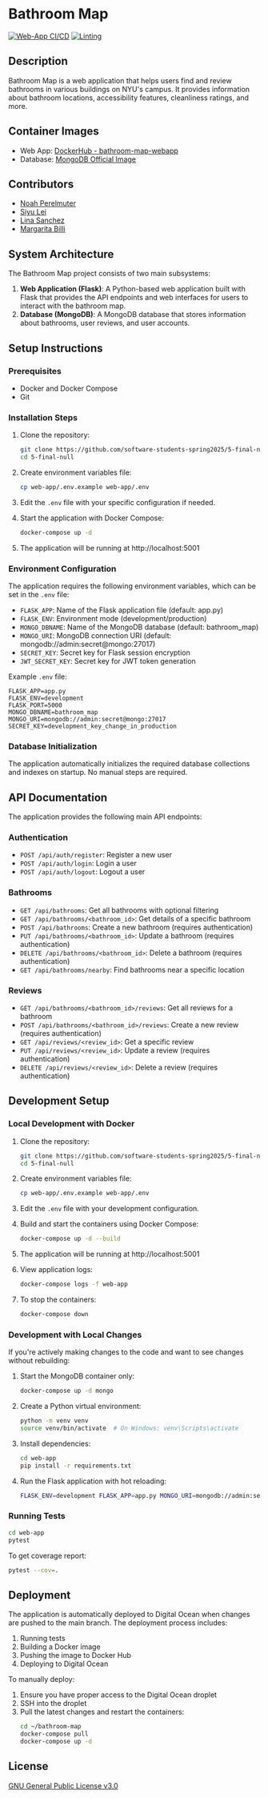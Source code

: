 # Bathroom Map

[![Web-App CI/CD](https://github.com/software-students-spring2025/5-final-null/actions/workflows/web-app-ci.yml/badge.svg)](https://github.com/software-students-spring2025/5-final-null/actions/workflows/web-app-ci.yml)
[![Linting](https://github.com/software-students-spring2025/5-final-null/actions/workflows/lint.yml/badge.svg?branch=main)](https://github.com/software-students-spring2025/5-final-null/actions/workflows/lint.yml)

## Description

Bathroom Map is a web application that helps users find and review bathrooms in various buildings on NYU's campus. It provides information about bathroom locations, accessibility features, cleanliness ratings, and more.

## Container Images

- Web App: [DockerHub - bathroom-map-webapp](https://hub.docker.com/r/np2446/bathroom-map-webapp)
- Database: [MongoDB Official Image](https://hub.docker.com/_/mongo)

## Contributors

- [Noah Perelmuter](https://github.com/np2446)
- [Siyu Lei](https://github.com/em815)
- [Lina Sanchez](https://github.com/linahsan)
- [Margarita Billi](https://github.com/pinkmaggs)

## System Architecture

The Bathroom Map project consists of two main subsystems:

1. **Web Application (Flask)**: A Python-based web application built with Flask that provides the API endpoints and web interfaces for users to interact with the bathroom map.
2. **Database (MongoDB)**: A MongoDB database that stores information about bathrooms, user reviews, and user accounts.

## Setup Instructions

### Prerequisites

- Docker and Docker Compose
- Git

### Installation Steps

1. Clone the repository:
   ```bash
   git clone https://github.com/software-students-spring2025/5-final-null
   cd 5-final-null
   ```

2. Create environment variables file:
   ```bash
   cp web-app/.env.example web-app/.env
   ```

3. Edit the `.env` file with your specific configuration if needed.

4. Start the application with Docker Compose:
   ```bash
   docker-compose up -d
   ```

5. The application will be running at http://localhost:5001

### Environment Configuration

The application requires the following environment variables, which can be set in the `.env` file:

- `FLASK_APP`: Name of the Flask application file (default: app.py)
- `FLASK_ENV`: Environment mode (development/production)
- `MONGO_DBNAME`: Name of the MongoDB database (default: bathroom_map)
- `MONGO_URI`: MongoDB connection URI (default: mongodb://admin:secret@mongo:27017)
- `SECRET_KEY`: Secret key for Flask session encryption
- `JWT_SECRET_KEY`: Secret key for JWT token generation

Example `.env` file:
```
FLASK_APP=app.py
FLASK_ENV=development
FLASK_PORT=5000
MONGO_DBNAME=bathroom_map
MONGO_URI=mongodb://admin:secret@mongo:27017
SECRET_KEY=development_key_change_in_production
```

### Database Initialization

The application automatically initializes the required database collections and indexes on startup. No manual steps are required.

## API Documentation

The application provides the following main API endpoints:

### Authentication

- `POST /api/auth/register`: Register a new user
- `POST /api/auth/login`: Login a user
- `POST /api/auth/logout`: Logout a user

### Bathrooms

- `GET /api/bathrooms`: Get all bathrooms with optional filtering
- `GET /api/bathrooms/<bathroom_id>`: Get details of a specific bathroom
- `POST /api/bathrooms`: Create a new bathroom (requires authentication)
- `PUT /api/bathrooms/<bathroom_id>`: Update a bathroom (requires authentication)
- `DELETE /api/bathrooms/<bathroom_id>`: Delete a bathroom (requires authentication)
- `GET /api/bathrooms/nearby`: Find bathrooms near a specific location

### Reviews

- `GET /api/bathrooms/<bathroom_id>/reviews`: Get all reviews for a bathroom
- `POST /api/bathrooms/<bathroom_id>/reviews`: Create a new review (requires authentication)
- `GET /api/reviews/<review_id>`: Get a specific review
- `PUT /api/reviews/<review_id>`: Update a review (requires authentication)
- `DELETE /api/reviews/<review_id>`: Delete a review (requires authentication)

## Development Setup

### Local Development with Docker

1. Clone the repository:
   ```bash
   git clone https://github.com/software-students-spring2025/5-final-null
   cd 5-final-null
   ```

2. Create environment variables file:
   ```bash
   cp web-app/.env.example web-app/.env
   ```

3. Edit the `.env` file with your development configuration.

4. Build and start the containers using Docker Compose:
   ```bash
   docker-compose up -d --build
   ```

5. The application will be running at http://localhost:5001

6. View application logs:
   ```bash
   docker-compose logs -f web-app
   ```

7. To stop the containers:
   ```bash
   docker-compose down
   ```

### Development with Local Changes

If you're actively making changes to the code and want to see changes without rebuilding:

1. Start the MongoDB container only:
   ```bash
   docker-compose up -d mongo
   ```

2. Create a Python virtual environment:
   ```bash
   python -m venv venv
   source venv/bin/activate  # On Windows: venv\Scripts\activate
   ```

3. Install dependencies:
   ```bash
   cd web-app
   pip install -r requirements.txt
   ```

4. Run the Flask application with hot reloading:
   ```bash
   FLASK_ENV=development FLASK_APP=app.py MONGO_URI=mongodb://admin:secret@localhost:27017 flask run --host=0.0.0.0 --port=5001
   ```

### Running Tests

```bash
cd web-app
pytest
```

To get coverage report:
```bash
pytest --cov=.
```

## Deployment

The application is automatically deployed to Digital Ocean when changes are pushed to the main branch. The deployment process includes:

1. Running tests
2. Building a Docker image
3. Pushing the image to Docker Hub
4. Deploying to Digital Ocean

To manually deploy:

1. Ensure you have proper access to the Digital Ocean droplet
2. SSH into the droplet
3. Pull the latest changes and restart the containers:
   ```bash
   cd ~/bathroom-map
   docker-compose pull
   docker-compose up -d
   ```

## License

[GNU General Public License v3.0](LICENSE)

